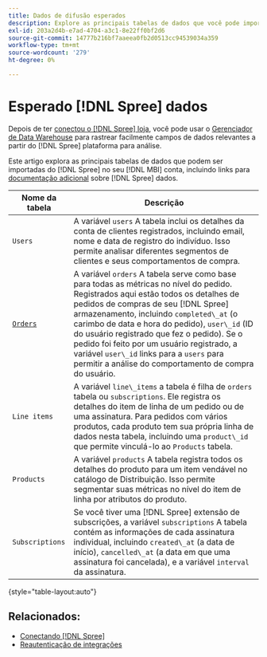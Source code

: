 ```yaml
---
title: Dados de difusão esperados
description: Explore as principais tabelas de dados que você pode importar do Spree para o seu [!DNL MBI] conta.
exl-id: 203a2d4b-e7ad-4704-a3c1-8e22ff0bf2d6
source-git-commit: 14777b216bf7aaeea0fb2d0513cc94539034a359
workflow-type: tm+mt
source-wordcount: '279'
ht-degree: 0%

---
```


# Esperado [!DNL Spree] dados

Depois de ter [conectou o [!DNL Spree] loja](../../../data-analyst/importing-data/integrations/spree.md), você pode usar o [Gerenciador de Data Warehouse](../../data-warehouse-mgr/tour-dwm.md) para rastrear facilmente campos de dados relevantes a partir do [!DNL Spree] plataforma para análise.

Este artigo explora as principais tabelas de dados que podem ser importadas do [!DNL Spree] no seu [!DNL MBI] conta, incluindo links para [documentação adicional](https://guides.spreecommerce.org/developer/addresses.html#address) sobre [!DNL Spree] dados.

| **Nome da tabela** | **Descrição** |
|-----|-----|
| `Users` | A variável `users` A tabela inclui os detalhes da conta de clientes registrados, incluindo email, nome e data de registro do indivíduo. Isso permite analisar diferentes segmentos de clientes e seus comportamentos de compra. |
| [`Orders`](https://guides.spreecommerce.org/developer/orders.html#overview) | A variável `orders` A tabela serve como base para todas as métricas no nível do pedido. Registrados aqui estão todos os detalhes de pedidos de compras de seu [!DNL Spree] armazenamento, incluindo `completed\_at` (o carimbo de data e hora do pedido), `user\_id` (ID do usuário registrado que fez o pedido). Se o pedido foi feito por um usuário registrado, a variável `user\_id` links para a `users` para permitir a análise do comportamento de compra do usuário. |
| `Line items` | A variável `line\_items` a tabela é filha de `orders` tabela ou `subscriptions`. Ele registra os detalhes do item de linha de um pedido ou de uma assinatura. Para pedidos com vários produtos, cada produto tem sua própria linha de dados nesta tabela, incluindo uma `product\_id` que permite vinculá-lo ao `Products` tabela. |
| `Products` | A variável `products` A tabela registra todos os detalhes do produto para um item vendável no catálogo de Distribuição. Isso permite segmentar suas métricas no nível do item de linha por atributos do produto. |
| `Subscriptions` | Se você tiver uma [!DNL Spree] extensão de subscrições, a variável `subscriptions` A tabela contém as informações de cada assinatura individual, incluindo `created\_at` (a data de início), `cancelled\_at` (a data em que uma assinatura foi cancelada), e a variável `interval` da assinatura. |

{style="table-layout:auto"}

## Relacionados:

* [Conectando [!DNL Spree]](../integrations/spree.md)
* [Reautenticação de integrações](https://experienceleague.adobe.com/docs/commerce-knowledge-base/kb/how-to/mbi-reauthenticating-integrations.html?lang=en)
